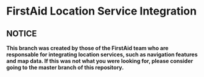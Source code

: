 # FirstAid Location Service Integration 

## NOTICE
**This branch was created by those of the FirstAid team who are responsable for integrating location services, such as navigation features and map data. If this was not what you were looking for, please consider going to the master branch of this repository.**
